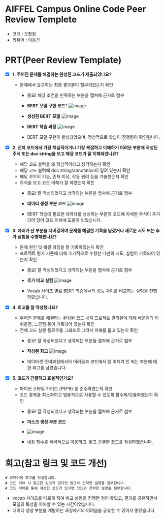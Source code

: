 # AIFFEL Campus Online Code Peer Review Templete
- 코더 : 오창원
- 리뷰어 : 이동건


# PRT(Peer Review Template)
- [X]  **1. 주어진 문제를 해결하는 완성된 코드가 제출되었나요?**
    - 문제에서 요구하는 최종 결과물이 첨부되었는지 확인
        - 중요! 해당 조건을 만족하는 부분을 캡쳐해 근거로 첨부
     
        - **BERT 모델 구현 코드***
        ![image](https://github.com/user-attachments/assets/7170df4d-edb2-4e3f-a679-a67cc20afa7e)
        - **생성된 BERT 모델**
        ![image](https://github.com/user-attachments/assets/cbd35528-78bd-4c0d-ade5-b143e182a3c5)
        - **BERT 학습 과정**
        ![image](https://github.com/user-attachments/assets/1b759b7a-66fc-4922-a2c7-51a1ba982df5)

        - BERT 모델 구현이 완성되었으며, 정상적으로 학습이 진행됨이 확인됩니다.
    
- [X]  **2. 전체 코드에서 가장 핵심적이거나 가장 복잡하고 이해하기 어려운 부분에 작성된 
주석 또는 doc string을 보고 해당 코드가 잘 이해되었나요?**
    - 해당 코드 블럭을 왜 핵심적이라고 생각하는지 확인
    - 해당 코드 블럭에 doc string/annotation이 달려 있는지 확인
    - 해당 코드의 기능, 존재 이유, 작동 원리 등을 기술했는지 확인
    - 주석을 보고 코드 이해가 잘 되었는지 확인
        - 중요! 잘 작성되었다고 생각되는 부분을 캡쳐해 근거로 첨부
     
        - **데이터 생성 부분 코드**
        ![image](https://github.com/user-attachments/assets/110b4b34-54b3-4bee-9972-14add118eade)

        - BERT 학습에 필요한 데이터를 생성하는 부분의 코드에 자세한 주석이 추가되어 있어 코드 이해에 도움이 되었습니다.
        
- [X]  **3. 에러가 난 부분을 디버깅하여 문제를 해결한 기록을 남겼거나
새로운 시도 또는 추가 실험을 수행해봤나요?**
    - 문제 원인 및 해결 과정을 잘 기록하였는지 확인
    - 프로젝트 평가 기준에 더해 추가적으로 수행한 나만의 시도, 
    실험이 기록되어 있는지 확인
        - 중요! 잘 작성되었다고 생각되는 부분을 캡쳐해 근거로 첨부
     
        - **추가 비교 실험**
        ![image](https://github.com/user-attachments/assets/c0856de6-cf21-443b-8035-11bbb70732d8)

        - Vocab 사이즈 별로 BERT 학습에서의 성능 차이를 비교하는 실험을 진행하였습니다.
        
- [X]  **4. 회고를 잘 작성했나요?**
    - 주어진 문제를 해결하는 완성된 코드 내지 프로젝트 결과물에 대해
    배운점과 아쉬운점, 느낀점 등이 기록되어 있는지 확인
    - 전체 코드 실행 플로우를 그래프로 그려서 이해를 돕고 있는지 확인
        - 중요! 잘 작성되었다고 생각되는 부분을 캡쳐해 근거로 첨부
     
        - **작성된 회고**
        ![image](https://github.com/user-attachments/assets/e9921b01-98c2-4a5d-a550-63ce4a398a33)

        - 데이터셋 준비과정에서의 어려움과 코드에서 잘 이해가 안 되는 부분에 대한 회고를 남겼습니다.
        
- [X]  **5. 코드가 간결하고 효율적인가요?**
    - 파이썬 스타일 가이드 (PEP8) 를 준수하였는지 확인
    - 코드 중복을 최소화하고 범용적으로 사용할 수 있도록 함수화/모듈화했는지 확인
        - 중요! 잘 작성되었다고 생각되는 부분을 캡쳐해 근거로 첨부
     
        - **마스크 생성 부분 코드**
        - ![image](https://github.com/user-attachments/assets/de90672a-4fe9-43d9-b66c-ed65884a55c3)

        - 내장 함수를 적극적으로 이용하고, 짧고 간결한 코드를 작성하였습니다.

# 회고(참고 링크 및 코드 개선)
```
# 리뷰어의 회고를 작성합니다.
# 코드 리뷰 시 참고한 링크가 있다면 링크와 간략한 설명을 첨부합니다.
# 코드 리뷰를 통해 개선한 코드가 있다면 코드와 간략한 설명을 첨부합니다.
```

- vocab 사이즈를 다르게 하여 비교 실험을 진행한 점이 좋았고, 결과를 공유하면서 모델의 특성을 이해할 수 있는 시간이었습니다.
- 데이터 생성 부분을 개발하는 과정에서의 어려움을 공유할 수 있어서 좋았습니다.
